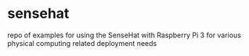 # sensehat
repo of examples for using the SenseHat with Raspberry Pi 3 for various physical computing related deployment needs
